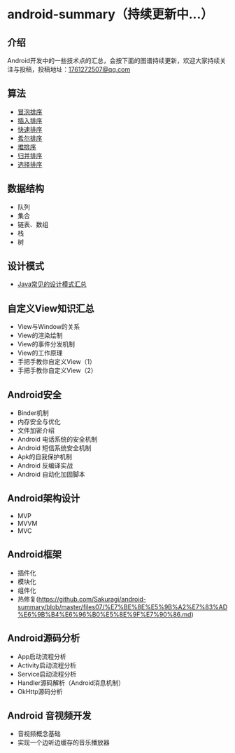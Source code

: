 # android-summary（持续更新中...）

## 介绍
Android开发中的一些技术点的汇总，会按下面的图谱持续更新，欢迎大家持续关注与投稿，投稿地址：1761272507@qq.com

## 算法
- [冒泡排序](https://github.com/Sakuragi/android-summary/blob/master/files01/BubbleSort.md)
- [插入排序](https://github.com/Sakuragi/android-summary/blob/master/files01/InsertionSort.md)
- [快速排序](https://github.com/Sakuragi/android-summary/blob/master/files01/QuickSort.md)
- [希尔排序](https://github.com/Sakuragi/android-summary/blob/master/files01/ShellSort.md)
- [堆排序](https://github.com/Sakuragi/android-summary/blob/master/files01/HeapSort.md)
- [归并排序](https://github.com/Sakuragi/android-summary/blob/master/files01/MergeSort.md)
- [选择排序](https://github.com/Sakuragi/android-summary/blob/master/files01/SelectionSort.md)

## 数据结构
- 队列
- 集合
- 链表、数组
- 栈
- 树

## 设计模式
- [Java常见的设计模式汇总](http://www.runoob.com/design-pattern/singleton-pattern.html)

## 自定义View知识汇总
- View与Window的关系
- View的渲染绘制
- View的事件分发机制
- View的工作原理
- 手把手教你自定义View（1）
- 手把手教你自定义View（2）

## Android安全
- Binder机制
- 内存安全与优化
- 文件加密介绍
- Android 电话系统的安全机制
- Android 短信系统安全机制
- Apk的自我保护机制
- Android 反编译实战
- Android 自动化加固脚本

## Android架构设计
- MVP
- MVVM
- MVC

## Android框架
- 插件化
- 模块化
- 组件化
- 热修复(https://github.com/Sakuragi/android-summary/blob/master/files07/%E7%BE%8E%E5%9B%A2%E7%83%AD%E6%9B%B4%E6%96%B0%E5%8E%9F%E7%90%86.md)

## Android源码分析
- App启动流程分析
- Activity启动流程分析
- Service启动流程分析
- Handler源码解析（Android消息机制）
- OkHttp源码分析

## Android 音视频开发
- 音视频概念基础
- 实现一个边听边缓存的音乐播放器
